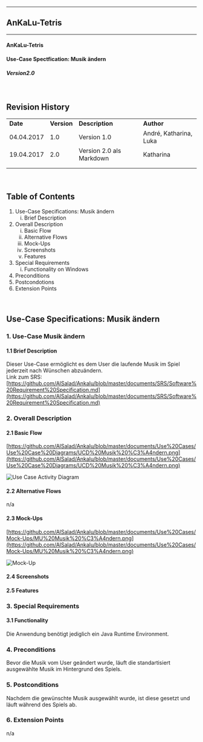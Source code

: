 
----------
##  AnKaLu-Tetris  ##
----------

####  AnKaLu-Tetris  ###
####  Use-Case Spectfication: Musik ändern  ###
#####  Version2.0  ####

</br>

##  Revision History  ##

<table> 
<tr b><td><b>Date</b></td><td><b>Version</b></td><td><b>Description</b></td><td><b>Author</b></td></tr>
<tr><td>04.04.2017</td><td>1.0</td><td>Version 1.0</td><td>André, Katharina, Luka</td></tr>
<tr><td>19.04.2017</td><td>2.0</td><td>Version 2.0 als Markdown</td><td>Katharina</td></tr>
<tr><td></td><td></td><td></td><td></td></tr>
<tr><td></td><td></td><td></td><td></td></tr>
</table>
</br>

##  Table of Contents  ##

<ol>
<li>Use-Case Specifications: Musik ändern
<ol type = i>
<li>Brief Description</li>
</ol>
<li> Overall Description
<ol type = i>
<li>Basic Flow</li>
<li>Alternative Flows</li>
<li>Mock-Ups</li>
<li>Screenshots</li>
<li>Features</li>
</ol>
<li>Special Requirements
<ol type = i>
<li>Functionality on Windows</li>
</ol>
<li>Preconditions</li>
<li>Postcondotions</li>
<li>Extension Points</li>
</ol>
</br>

##  Use-Case Specifications: Musik ändern  ##

###  1. Use-Case Musik ändern  ###

####  1.1 Brief Description  ####

Dieser Use-Case ermöglicht es dem User die laufende Musik im Spiel jederzeit nach Wünschen abzuändern.</br>
Link zum SRS: [https://github.com/AlSalad/Ankalu/blob/master/documents/SRS/Software%20Requirement%20Specification.md](https://github.com/AlSalad/Ankalu/blob/master/documents/SRS/Software%20Requirement%20Specification.md)

###  2. Overall Description  ###

####  2.1 Basic Flow  ####

[https://github.com/AlSalad/Ankalu/blob/master/documents/Use%20Cases/Use%20Case%20Diagrams/UCD%20Musik%20%C3%A4ndern.png](https://github.com/AlSalad/Ankalu/blob/master/documents/Use%20Cases/Use%20Case%20Diagrams/UCD%20Musik%20%C3%A4ndern.png)

![Use Case Activity Diagram](https://github.com/AlSalad/Ankalu/blob/master/documents/Use%20Cases/Use%20Case%20Diagrams/UCD%20Musik%20%C3%A4ndern.png "Activity Diagram")

####  2.2 Alternative Flows  ####

n/a

####  2.3 Mock-Ups  ####

[https://github.com/AlSalad/Ankalu/blob/master/documents/Use%20Cases/Mock-Ups/MU%20Musik%20%C3%A4ndern.png](https://github.com/AlSalad/Ankalu/blob/master/documents/Use%20Cases/Mock-Ups/MU%20Musik%20%C3%A4ndern.png)

![Mock-Up](https://github.com/AlSalad/Ankalu/blob/master/documents/Use%20Cases/Mock-Ups/MU%20Musik%20%C3%A4ndern.png "Mock-Up")

####  2.4 Screenshots  ####

####  2.5 Features  ####

###  3. Special Requirements  ###

####  3.1 Functionality  ####

Die Anwendung benötigt jediglich ein Java Runtime Environment.

###  4. Preconditions  ###

Bevor die Musik vom User geändert wurde, läuft die standartisiert ausgewählte Musik im Hintergrund des Spiels.

###  5. Postconditions  ###

Nachdem die gewünschte Musik ausgewählt wurde, ist diese gesetzt und läuft während des Spiels ab.

###  6. Extension Points  ###

n/a
